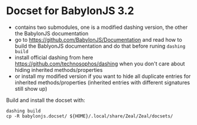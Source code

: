 # Docset for BabylonJS 3.2

- contains two submodules, one is a modified dashing version, the other the BabylonJS documentation
- go to https://github.com/BabylonJS/Documentation and read how to build the BablyonJS documentation and do that before runing ```dashing build```
- install official dashing from here https://github.com/technosophos/dashing when you don't care about hiding inherited methods/properties
- or install my modified version if you want to hide all duplicate entries for inherited methods/properties (inherited entries with different signatures still show up)

Build and install the docset with:

```
dashing build
cp -R babylonjs.docset/ ${HOME}/.local/share/Zeal/Zeal/docsets/
```

